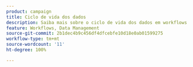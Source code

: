 ```yaml
---
product: campaign
title: Ciclo de vida dos dados
description: Saiba mais sobre o ciclo de vida dos dados em workflows
feature: Workflows, Data Management
source-git-commit: 2b1dec4b9c456df4dfcebfe10d18e0ab01599275
workflow-type: tm+mt
source-wordcount: '11'
ht-degree: 100%

---
```


